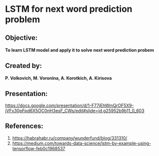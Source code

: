 # LSTM for next word prediction problem

## Objective:
#### To learn LSTM model and apply it to solve next word prediction probem
 
## Created by:
#### P. Volkovich, M. Voronina, A. Korotkich, A. Kirisova

## Presentation:
https://docs.google.com/presentation/d/1-F77jEhWmQrOF5X9-jVFx30pFpd6X5OC0nH3esF_CWs/edit#slide=id.g25952b9b11_0_603

## References:

1) https://habrahabr.ru/company/wunderfund/blog/331310/
2) https://medium.com/towards-data-science/lstm-by-example-using-tensorflow-feb0c1968537
